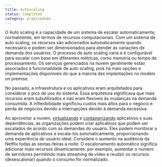 ```yaml
---
title: Autoscaling
status: Completed
category: propriedade
---
```


O Auto scaling é a capacidade de um sistema de escalar automaticamente, normalmente, em termos de recursos computacionais. Com um sistema de auto scaling, os recursos são adicionados automaticamente quando necessário e podem ser dimensionados para atender às variações de demanda dos usuários. O processo de auto scaling varia e é configurável para escalar com base em diferentes métricas, como memória ou tempo de processamento. Os serviços gerenciados na nuvem geralmente estão associados à funcionalidade de auto scaling, pois há mais opções e implementações disponíveis do que a maioria das implantações no modelo on premise.

No passado, a infraestrutura e os aplicativos eram arquitetados para considerar o pico de uso do sistema. Essa arquitetura significava que mais recursos eram subutilizados e não eram flexiveis às mudanças na demanda consumida. A inflexibilidade significou custos mais altos para o negócio e perda de negócios devido a interrupções devido à demanda excessiva.

Ao aproveitar a nuvem, [virtualizando](/virtualização/) e [containerizando](/containerização/) aplicativos e suas dependências, as organizações podem criar aplicativos que podem ser escalados de acordo com as demandas do usuário. Eles podem monitorar a demanda de aplicativos e escala-los automaticamente, proporcionando uma experiência de usuário ideal. Considere o aumento na audiência da Netflix todas as sextas-feiras à noite. O escalonamento automático significa adicionar mais recursos dinamicamente: por exemplo, aumentar o número de servidores permitindo mais streaming de vídeo e reudzir os recursos (desescalonar) quando o consumo for normalizado.

